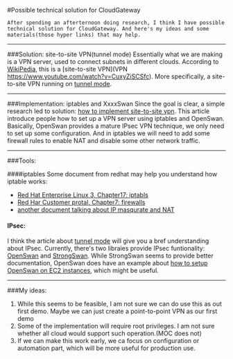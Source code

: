 #Possible technical solution for CloudGateway

	After spending an afterternoon doing research, I think I have possible technical solution for CloudGateway. And here's my ideas and some materials(those hyper links) that may help.

----------------

###Solution: site-to-site VPN(tunnel mode)
Essentially what we are making is a VPN server, used to connect subnets in different clouds. According to [WikiPedia](https://en.wikipedia.org/wiki/Virtual_private_network), this is a [site-to-site VPN](VPN https://www.youtube.com/watch?v=CuxyZiSCSfc). More specifically, a site-to-site VPN running on [tunnel mode](http://www.firewall.cx/networking-topics/protocols/870-ipsec-modes.html). 

-----------------

###Implementation: iptables and XxxxSwan
Since the goal is clear, a simple research led to solution: [how to implement site-to-site vpn](http://xmodulo.com/create-site-to-site-ipsec-vpn-tunnel-openswan-linux.html). This article introduce people how to set up a VPN server using iptables and OpenSwan. Basically, OpenSwan provides a mature IPsec VPN technique, we only need to set up some configuration. And in iptables we will need to add some firewall rules to enable NAT and disable some other network traffic.

------------------

###Tools:

####iptables
Some document from redhat may help you understand how iptable works:

* [Red Hat Enterprise Linux 3, Chapter17: iptabls](https://access.redhat.com/documentation/en-US/Red_Hat_Enterprise_Linux/3/html/Reference_Guide/ch-iptables.html)
*  [Red Har Customer protal, Chapter7: firewalls](https://access.redhat.com/documentation/en-US/Red_Hat_Enterprise_Linux/4/html/Security_Guide/ch-fw.html#s2-firewall-ipt-background)
* [another document talking about IP masqurate and NAT](http://www.oreilly.com/openbook/linag2/book/ch11.html)

#### IPsec:

I think the article about [tunnel mode](http://www.firewall.cx/networking-topics/protocols/870-ipsec-modes.html) will give you a bref understanding about IPsec. Currently, there's two libraies provide IPsec funtionality: [OpenSwan](https://www.openswan.org/) and [StrongSwan](https://www.strongswan.org/). While StrongSwan seems to provide better documentation, OpenSwan  does have an example about [how to setup OpenSwan on EC2 instances](https://github.com/xelerance/Openswan/wiki/Amazon-ec2-example), which might be useful.

---------------

###My ideas:

1. While this seems to be feasible, I am not sure we can do use this as out first demo. Maybe we can just create a point-to-point VPN as our first demo
2. Some of the implementation will require root privileges. I am not sure whether all cloud would support such operation.(MOC does not)
3. If we can make this work early, we ca focus on configuration or automation part, which will be more useful for production use. 




